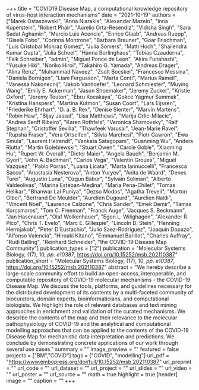 +++
title = "COVID19 Disease Map, a computational knowledge repository of virus-host interaction mechanisms"
date = "2021-10-19"
authors = ["Marek Ostaszewski", "Anna Niarakis", "Alexander Mazein", "Inna Kuperstein", "Robert Phair", "Aurelio Orta-Resendiz", "Vidisha Singh", "Sara Sadat Aghamiri", "Marcio Luis Acencio", "Enrico Glaab", "Andreas Ruepp", "Gisela Fobo", "Corinna Montrone", "Barbara Brauner", "Goar Frischman", "Luis Cristobal Monraz Gomez", "Julia Somers", "Matti Hoch", "Shailendra Kumar Gupta", "Julia Scheel", "Hanna Borlinghaus", "Tobias Czauderna", "Falk Schreiber", "admin", "Miguel Ponce de Leon", "Akira Funahashi", "Yusuke Hiki", "Noriko Hiroi", "Takahiro G. Yamada", "Andreas Drager", "Alina Renz", "Muhammad Naveez", "Zsolt Bocskei", "Francesco Messina", "Daniela Bornigen", "Liam Fergusson", "Marta Conti", "Marius Rameil", "Vanessa Nakonecnij", "Jakob Vanhoefer", "Leonard Schmiester", "Muying Wang", "Emily E. Ackerman", "Jason Shoemaker", "Jeremy Zucker", "Kristie Oxford", "Jeremy Teuton", "Ebru Kocakaya", "Gokce Yagmur Summak", "Kristina Hanspers", "Martina Kutmon", "Susan Coort", "Lars Eijssen", "Friederike Ehrhart", "D. a. B. Rex", "Denise Slenter", "Marvin Martens", "Robin Haw", "Bijay Jassal", "Lisa Matthews", "Marija Orlic-Milacic", "Andrea Senff Ribeiro", "Karen Rothfels", "Veronica Shamovsky", "Ralf Stephan", "Cristoffer Sevilla", "Thawfeek Varusai", "Jean-Marie Ravel", "Rupsha Fraser", "Vera Ortseifen", "Silvia Marchesi", "Piotr Gawron", "Ewa Smula", "Laurent Heirendt", "Venkata Satagopam", "Guanming Wu", "Anders Riutta", "Martin Golebiewski", "Stuart Owen", "Carole Goble", "Xiaoming Hu", "Rupert W. Overall", "Dieter Maier", "Angela Bauch", "Benjamin M. Gyori", "John A. Bachman", "Carlos Vega", "Valentin Groues", "Miguel Vazquez", "Pablo Porras", "Luana Licata", "Marta Iannuccelli", "Francesca Sacco", "Anastasia Nesterova", "Anton Yuryev", "Anita de Waard", "Denes Turei", "Augustin Luna", "Ozgun Babur", "Sylvain Soliman", "Alberto Valdeolivas", "Marina Esteban-Medina", "Maria Pena-Chilet", "Tomas Helikar", "Bhanwar Lal Puniya", "Dezso Modos", "Agatha Treveil", "Marton Olbei", "Bertrand De Meulder", "Aurelien Dugourd", "Aurelien Naldi", "Vincent Noel", "Laurence Calzone", "Chris Sander", "Emek Demir", "Tamas Korcsmaros", "Tom C. Freeman", "Franck Auge", "Jacques S. Beckmann", "Jan Hasenauer", "Olaf Wolkenhauer", "Egon L. Wilighagen", "Alexander R. Pico", "Chris T. Evelo", "Marc E. Gillespie", "Lincoln D. Stein", "Henning Hermjakob", "Peter D'Eustachio", "Julio Saez-Rodriguez", "Joaquin Dopazo", "Alfonso Valencia", "Hiroaki Kitano", "Emmanuel Barillot", "Charles Auffray", "Rudi Balling", "Reinhard Schneider", "the COVID-19 Disease Map Community"]
publication_types = ["2"]
publication = "Molecular Systems Biology, (17), 10, _pp. e10387_, https://doi.org/10.15252/msb.202110387"
publication_short = "Molecular Systems Biology, (17), 10, _pp. e10387_, https://doi.org/10.15252/msb.202110387"
abstract = "We hereby describe a large-scale community effort to build an open-access, interoperable, and computable repository of COVID-19 molecular mechanisms - the COVID-19 Disease Map. We discuss the tools, platforms, and guidelines necessary for the distributed development of its contents by a multi-faceted community of biocurators, domain experts, bioinformaticians, and computational biologists. We highlight the role of relevant databases and text mining approaches in enrichment and validation of the curated mechanisms. We describe the contents of the map and their relevance to the molecular pathophysiology of COVID-19 and the analytical and computational modelling approaches that can be applied to the contents of the COVID-19 Disease Map for mechanistic data interpretation and predictions. We conclude by demonstrating concrete applications of our work through several use cases."
summary = ""
image_preview = ""
featured = false
projects = ["BM","COVID"]
tags = ["COVID", "modelling"]
url_pdf = "https://www.embopress.org/doi/full/10.15252/msb.202110387"
url_preprint = ""
url_code = ""
url_dataset = ""
url_project = ""
url_slides = ""
url_video = ""
url_poster = ""
url_source = ""
math = true
highlight = true
[header]
image = ""
caption = ""
+++
